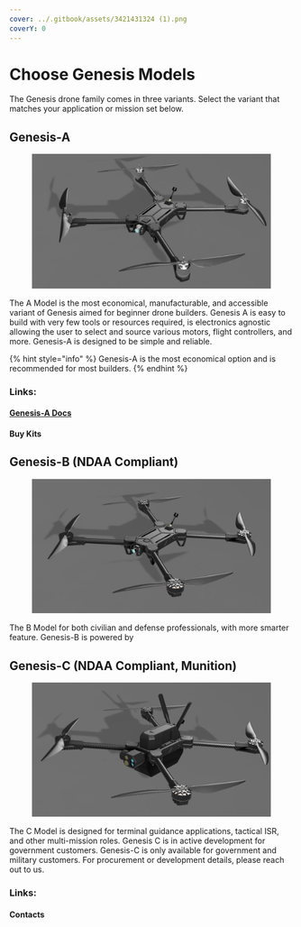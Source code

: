 ```yaml
---
cover: ../.gitbook/assets/3421431324 (1).png
coverY: 0
---
```


# Choose Genesis Models

The Genesis drone family comes in three variants. Select the variant that matches your application or mission set below.

## Genesis-A

<figure><img src="../.gitbook/assets/3421431324.png" alt=""><figcaption></figcaption></figure>

The A Model is the most economical, manufacturable, and accessible variant of Genesis aimed for beginner drone builders. Genesis A is easy to build with very few tools or resources required, is electronics agnostic allowing the user to select and source various motors, flight controllers, and more. Genesis-A is designed to be simple and reliable.

{% hint style="info" %}
Genesis-A is the most economical option and is recommended for most builders.
{% endhint %}

### Links:

#### [Genesis-A Docs](../genesis-a/part-chooser/)&#x20;

#### Buy Kits



## Genesis-B (NDAA Compliant)

<figure><img src="../.gitbook/assets/GENESIS ARK (v2~recovered) (2).png" alt=""><figcaption></figcaption></figure>

The B Model for both civilian and defense professionals, with more smarter feature. Genesis-B is powered by





## Genesis-C (NDAA Compliant, Munition)

<figure><img src="../.gitbook/assets/312412543321443.png" alt=""><figcaption></figcaption></figure>

The C Model is designed for terminal guidance applications, tactical ISR, and other multi-mission roles. Genesis C is in active development for government customers. Genesis-C is only available for government and military customers. For procurement or development details, please reach out to us.&#x20;

### Links:

#### Contacts
